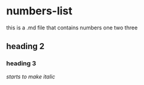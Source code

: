 # numbers-list
this is a .md file that contains numbers
one
two
three
## heading 2
### heading 3
*starts to make italic*
